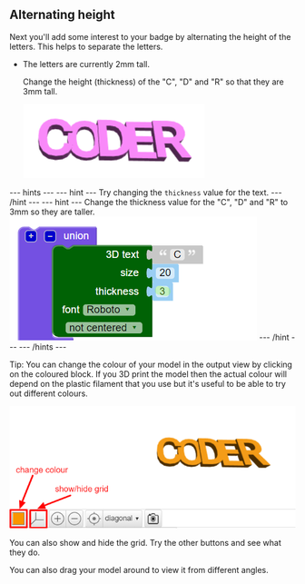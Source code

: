 ## Alternating height

Next you'll add some interest to your badge by alternating the height of the letters. This helps to separate the letters. 

+ The letters are currently 2mm tall. 

	Change the height (thickness) of the "C", "D"  and "R" so that they are 3mm tall. 
	
	![screenshot](images/coder-finished.png)
		
--- hints ---
--- hint ---
Try changing the `thickness` value for the text. 
--- /hint ---
--- hint ---
Change the thickness value for the "C", "D" and "R" to 3mm so they are taller. 
	![screenshot](images/coder-thickness.png) 
--- /hint ---
--- /hints ---
	
	
Tip: You can change the colour of your model in the output view by clicking on the coloured block. If you 3D print the model then the actual colour will depend on the plastic filament that you use but it's useful to be able to try out different colours. 

![screenshot](images/coder-colour.png)
	
You can also show and hide the grid. Try the other buttons and see what they do. 

You can also drag your model around to view it from different angles. 
